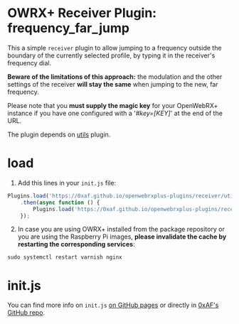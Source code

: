 
# OWRX+ Receiver Plugin: frequency_far_jump

This a simple `receiver` plugin to allow jumping to a frequency outside the boundary of the currently selected profile, by typing it in the receiver's frequency dial.

**Beware of the limitations of this approach:** the modulation and the other settings of the receiver **will stay the same** when jumping to the new, far frequency.

Please note that you **must supply the magic key** for your OpenWebRX+ instance if you have one configured with a '*#key=[KEY]*' at the end of the URL.

The plugin depends on [utils](https://0xaf.github.io/openwebrxplus-plugins/receiver/utils/) plugin.


# load
1. Add this lines in your `init.js` file:
```js
Plugins.load('https://0xaf.github.io/openwebrxplus-plugins/receiver/utils/utils.js')
    .then(async function () {
        Plugins.load('https://0xaf.github.io/openwebrxplus-plugins/receiver/frequency_far_jump/frequency_far_jump.js');
    });
```

2. In case you are using OWRX+ installed from the package repository or you are using the Raspberry Pi images, **please invalidate the cache by restarting the corresponding services**:

`sudo systemctl restart varnish nginx`

# init.js
You can find more info on `init.js` [on GitHub pages](https://0xaf.github.io/openwebrxplus-plugins/) or directly in [0xAF's GitHub repo](https://github.com/0xAF/openwebrxplus-plugins).
